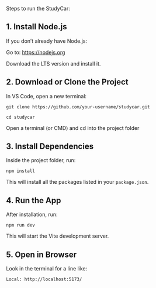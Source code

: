Steps to run the StudyCar:

## 1. Install Node.js

If you don’t already have Node.js:

Go to: https://nodejs.org

Download the LTS version and install it.

## 2. Download or Clone the Project

In VS Code, open a new terminal:

`git clone https://github.com/your-username/studycar.git`

`cd studycar`

Open a terminal (or CMD) and cd into the project folder

## 3. Install Dependencies

Inside the project folder, run:

`npm install`

This will install all the packages listed in your `package.json`.

## 4. Run the App

After installation, run:

`npm run dev`

This will start the Vite development server.

## 5. Open in Browser

Look in the terminal for a line like:

`Local: http://localhost:5173/`

